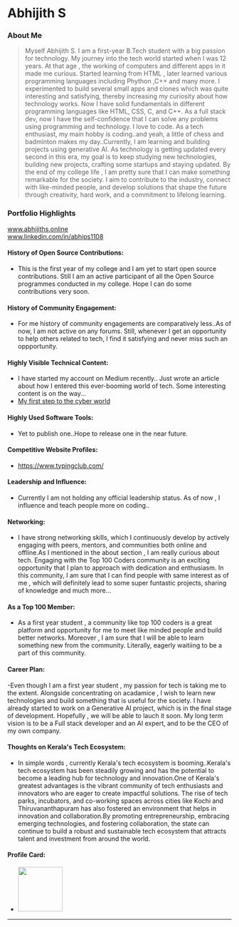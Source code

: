 # Abhijith S

### About Me

> Myself Abhijith S. I am a first-year B.Tech student with a big passion for technology. My journey into the tech world  started when I was 12 years. At that age , the working of computers and different apps in it made me curious. Started learning from HTML , later learned various programming languages including Phython ,C++ and many more. I experimented to build several small apps and clones which was quite interesting and satisfying, thereby increasing my curiosity about how technology works.
Now I have solid fundamentals in different programming languages like HTML, CSS, C, and C++. As a full stack dev, now I have the self-confidence that I can solve any problems using programming and technology. I love to code. As a tech enthusiast, my main hobby is coding..and yeah, a little of chess and badminton makes my day..Currently, I am learning and building projects using generative AI. As technology is getting updated every second in this era, my goal is to keep studying new technologies, building new projects, crafting some startups and staying updated. By the end of my college life , I am pretty sure that I can make something remarkable for the society.
I aim to contribute to the industry, connect with like-minded people, and develop solutions that shape the future through creativity, hard work, and a commitment to lifelong learning.


### Portfolio Highlights
www.abhijiths.online <br>
www.linkedin.com/in/abhips1108

#### History of Open Source Contributions:

- This is the first year of my college and I am yet to start open source contributions. Still I am an active participant of all the Open Source programmes conducted in my college. Hope I can do some contributions very soon.

#### History of Community Engagement:

-  For me history of community engagements are comparatively less..As of now, I am not active on any forums. Still, whenever I get an opportunity to help others related to tech, I find it satisfying and never miss such an oppportunity.

#### Highly Visible Technical Content:

- I have started my account on Medium recently.. Just wrote an article about how I entered this ever-booming world of tech. Some interesting content is on the way...
- [My first step to the cyber world](https://medium.com/@abhips.sjcet/my-first-step-to-the-cyber-world-6f378042ce48)
#### Highly Used Software Tools:

- Yet to publish one..Hope to release one in the near future.

#### Competitive Website Profiles:

- https://www.typingclub.com/

#### Leadership and Influence:

- Currently I am not holding any official leadership status. As of now , I influence and teach people more on coding..
#### Networking:

- I have strong networking skills, which I continuously develop by actively engaging with peers, mentors, and communities both online and offline.As I mentioned in the about section , I am really curious about tech. Engaging with the Top 100 Coders community is an exciting opportunity that I plan to approach with dedication and enthusiasm. In this community, I am sure that I can find people with same interest as of me , which will definitely lead to some super funtastic projects, sharing of knowledge and much more...
#### As a Top 100 Member:

- As a first year student , a community like top 100 coders is a great platform and opportunity for me to meet like minded people and build better networks. Moreover , I am sure that I will be able  to learn something new from the community. Literally, eagerly waitiing to be a part of this community.
#### Career Plan:

-Even though I am a first year student , my passion for tech is taking me to the extent. Alongside concentrating on acadamice , I wish to learn new technologies and build something that is useful for the society. I have already started to work on a Generative AI project, which is in the final stage of development. Hopefully , we will be able to lauch it soon.
My long term vision is to be a Full stack developer and an AI expert, and to be the CEO of my own company.  

#### Thoughts on Kerala's Tech Ecosystem:

- In simple words , currently Kerala's tech ecosystem is booming..Kerala's tech ecosystem has been steadily growing and has the potential to become a leading hub for technology and innovation.One of Kerala's greatest advantages is the vibrant community of tech enthusiasts and innovators who are eager to create impactful solutions. The rise of tech parks, incubators, and co-working spaces across cities like Kochi and Thiruvananthapuram has also fostered an environment that helps in innovation and collaboration.By promoting entrepreneurship, embracing emerging technologies, and fostering collaboration, the state can continue to build a robust and sustainable tech ecosystem that attracts talent and investment from around the world.

#### Profile Card:

- <img src="https://mulearn.org/embed/rank/abhijiths-20@mulearn" width="100px" height="100px"></img>

---

